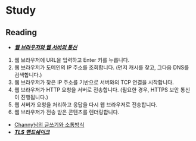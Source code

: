 Study
===

Reading
---
- ***[웹 브라우저와 웹 서버의 통신](https://aws.amazon.com/ko/blogs/korea/what-happens-when-you-type-a-url-into-your-browser/)***
 1. 웹 브라우저에 URL을 입력하고 Enter 키를 누릅니다.
 2. 웹 브라우저가 도메인의 IP 주소를 조회합니다. (먼저 캐시를 찾고, 그다음 DNS를 검색합니다.)
 3. 웹 브라우저가 찾은 IP 주소를 기반으로 서버와의 TCP 연결을 시작합니다.
 4. 웹 브라우저가 HTTP 요청을 서버로 전송합니다. (필요한 경우, HTTPS 보안 통신이 진행됩니다.)
 5. 웹 서버가 요청을 처리하고 응답을 다시 웹 브라우저로 전송합니다.
 6. 웹 브라우저가 전송 받은 콘텐츠를 렌더링합니다.
- [Channy님의 글쓰기와 소통방식](http://channy.creation.net/blog/1620#comment-807601)
- ***[TLS 핸드쉐이크](https://www.cloudflare.com/ko-kr/learning/ssl/transport-layer-security-tls/)***
